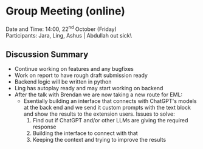# Group Meeting (online)
Date and Time: 14:00, 22<sup>nd</sup> October (Friday)\
Participants: Jara, Ling, Ashus | Abdullah out sick\
## Discussion Summary
- Continue working on features and any bugfixes
- Work on report to have rough draft submission ready
- Backend logic will be written in python
- Ling has autoplay ready and may start working on backend
- After the talk with Brendan we are now taking a new route for EML:
    - Esentially building an interface that connects with ChatGPT's models at the back end and we send it custom prompts with the text block and show the results to the extension users. Issues to solve:
        1. Find out if ChatGPT and/or other LLMs are giving the required response
        2. Building the interface to connect with that
        3. Keeping the context and trying to improve the results
        